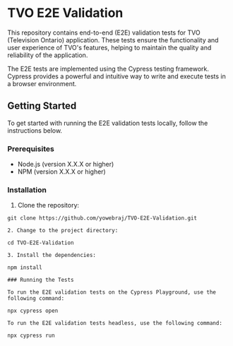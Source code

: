 # TVO E2E Validation

This repository contains end-to-end (E2E) validation tests for TVO (Television Ontario) application. These tests ensure the functionality and user experience of TVO's features, helping to maintain the quality and reliability of the application.

The E2E tests are implemented using the Cypress testing framework. Cypress provides a powerful and intuitive way to write and execute tests in a browser environment.

## Getting Started

To get started with running the E2E validation tests locally, follow the instructions below.

### Prerequisites

- Node.js (version X.X.X or higher)
- NPM (version X.X.X or higher)

### Installation

1. Clone the repository:

```shell
git clone https://github.com/yowebraj/TVO-E2E-Validation.git

2. Change to the project directory:

cd TVO-E2E-Validation

3. Install the dependencies:

npm install

### Running the Tests

To run the E2E validation tests on the Cypress Playground, use the following command:

npx cypress open

To run the E2E validation tests headless, use the following command:

npx cypress run


